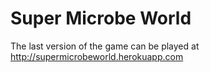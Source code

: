 Super Microbe World
====

The last version of the game can be played at http://supermicrobeworld.herokuapp.com
